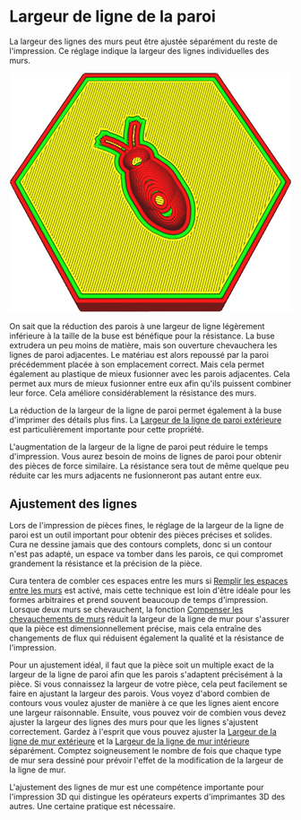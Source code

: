 Largeur de ligne de la paroi
===

La largeur des lignes des murs peut être ajustée séparément du reste de l'impression. Ce réglage indique la largeur des lignes individuelles des murs.

![Les lignes pour les murs sont beaucoup plus larges que le reste](../../../articles/images/wall_line_width.png)

On sait que la réduction des parois à une largeur de ligne légèrement inférieure à la taille de la buse est bénéfique pour la résistance. La buse extrudera un peu moins de matière, mais son ouverture chevauchera les lignes de paroi adjacentes. Le matériau est alors repoussé par la paroi précédemment placée à son emplacement correct. Mais cela permet également au plastique de mieux fusionner avec les parois adjacentes. Cela permet aux murs de mieux fusionner entre eux afin qu'ils puissent combiner leur force. Cela améliore considérablement la résistance des murs.

La réduction de la largeur de la ligne de paroi permet également à la buse d'imprimer des détails plus fins. La [Largeur de la ligne de paroi extérieure](wall_line_width_0.md) est particulièrement importante pour cette propriété.

L'augmentation de la largeur de la ligne de paroi peut réduire le temps d'impression. Vous aurez besoin de moins de lignes de paroi pour obtenir des pièces de force similaire. La résistance sera tout de même quelque peu réduite car les murs adjacents ne fusionneront pas autant entre eux.

Ajustement des lignes
----
Lors de l'impression de pièces fines, le réglage de la largeur de la ligne de paroi est un outil important pour obtenir des pièces précises et solides. Cura ne dessine jamais que des contours complets, donc si un contour n'est pas adapté, un espace va tomber dans les parois, ce qui compromet grandement la résistance et la précision de la pièce.

Cura tentera de combler ces espaces entre les murs si [Remplir les espaces entre les murs](../shell/fill_perimeter_gaps.md) est activé, mais cette technique est loin d'être idéale pour les formes arbitraires et prend souvent beaucoup de temps d'impression. Lorsque deux murs se chevauchent, la fonction [Compenser les chevauchements de murs](../shell/travel_compensate_overlapping_walls_enabled.md) réduit la largeur de la ligne de mur pour s'assurer que la pièce est dimensionnellement précise, mais cela entraîne des changements de flux qui réduisent également la qualité et la résistance de l'impression.

Pour un ajustement idéal, il faut que la pièce soit un multiple exact de la largeur de la ligne de paroi afin que les parois s'adaptent précisément à la pièce. Si vous connaissez la largeur de votre pièce, cela peut facilement se faire en ajustant la largeur des parois. Vous voyez d'abord combien de contours vous voulez ajuster de manière à ce que les lignes aient encore une largeur raisonnable. Ensuite, vous pouvez voir de combien vous devez ajuster la largeur des lignes des murs pour que les lignes s'ajustent correctement. Gardez à l'esprit que vous pouvez ajuster la [Largeur de la ligne de mur extérieure](wall_line_width_0.md) et la [Largeur de la ligne de mur intérieure](wall_line_width_x.md) séparément. Comptez soigneusement le nombre de fois que chaque type de mur sera dessiné pour prévoir l'effet de la modification de la largeur de la ligne de mur.

L'ajustement des lignes de mur est une compétence importante pour l'impression 3D qui distingue les opérateurs experts d'imprimantes 3D des autres. Une certaine pratique est nécessaire.
